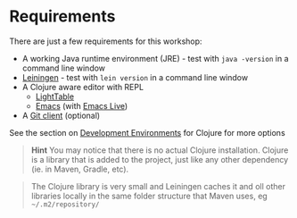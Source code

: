 # Requirements

  There are just a few requirements for this workshop: 
  
  * A working Java runtime environment (JRE) - test with `java -version` in a command line window
  * [Leiningen](http://leiningen.org/) - test with `lein version` in a command line window
  * A Clojure aware editor with REPL
    - [LightTable](http://lighttable.com/)
    - [Emacs](http://www.gnu.org/software/emacs/) (with [Emacs Live](http://overtone.github.io/emacs-live/))
  * A [Git client](http://git-scm.com/) (optional)


  See the section on [Development Environments](/development-environment/) for Clojure for more options

> **Hint** You may notice that there is no actual Clojure installation.  Clojure is a library that is added to the project, just like any other dependency (ie. in Maven, Gradle, etc).  

> The Clojure library is very small and Leiningen caches it and oll other libraries locally in the same folder structure that Maven uses, eg ` ~/.m2/repository/`


